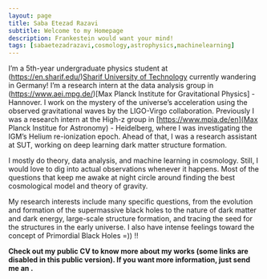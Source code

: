 ```yaml
---
layout: page
title: Saba Etezad Razavi
subtitle: Welcome to my Homepage
description: Frankestein would want your mind!
tags: [sabaetezadrazavi,cosmology,astrophysics,machinelearning]
---
```


I’m a 5th-year undergraduate physics student at (https://en.sharif.edu/)[Sharif University of Technology](SUT) currently wandering in Germany! I’m a research intern at the data analysis group in (https://www.aei.mpg.de/)[Max Planck Institute for Gravitational Physics] - Hannover. I work on the mystery of the universe’s acceleration using the observed gravitational waves by the LIGO-Virgo collaboration. Previously I was a research intern at the High-z group in [https://www.mpia.de/en](Max Planck Institue for Astronomy) - Heidelberg, where I was investigating the IGM’s Helium re-ionization epoch. Ahead of that, I was a research assistant at SUT, working on deep learning dark matter structure formation.

I mostly do theory, data analysis, and machine learning in cosmology. Still, I would love to dig into actual observations whenever it happens.
Most of the questions that keep me awake at night circle around finding the best cosmological model and theory of gravity.

My research interests include many specific questions, from the evolution and formation of the supermassive black holes to the nature of dark matter and dark energy, large-scale structure formation, and tracing the seed for the structures in the early universe. I also have intense feelings toward the concept of Primordial Black Holes =)) !!

**Check out my public CV to know more about my works [](here) (some links are disabled in this public version). If you want more information, just send me an [](email).**

